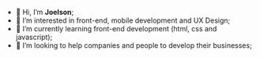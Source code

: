 - 👋 Hi, I’m <strong>Joelson</strong>;
- 👀 I’m interested in front-end, mobile development and UX Design;
- 🌱 I’m currently learning front-end development (html, css and javascript);
- 💞️ I’m looking to help companies and people to develop their businesses;

<!---
joelson91/joelson91 is a ✨ special ✨ repository because its `README.md` (this file) appears on your GitHub profile.
You can click the Preview link to take a look at your changes.
--->
